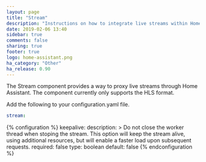 ```yaml
---
layout: page
title: "Stream"
description: "Instructions on how to integrate live streams within Home Assistant."
date: 2019-02-06 13:40
sidebar: true
comments: false
sharing: true
footer: true
logo: home-assistant.png
ha_category: "Other"
ha_release: 0.90
---
```


The Stream component provides a way to proxy live streams through Home Assistant.  The component currently only supports the HLS format.

Add the following to your configuration.yaml file.
```yaml
stream:
```

{% configuration %}
keepalive:
  description: >
    Do not close the worker thread when stoping the stream.  This option will keep the stream alive, using additional resources, but will enable a faster load upon subsequent requests.
  required: false
  type: boolean
  default: false
{% endconfiguration %}